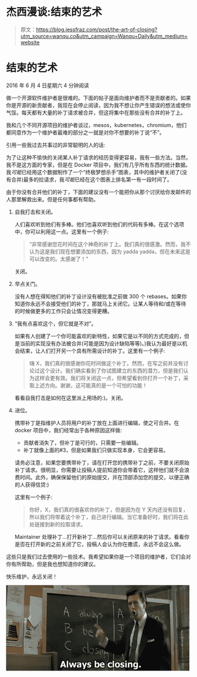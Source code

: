 # 杰西漫谈:结束的艺术

> 原文：<https://blog.jessfraz.com/post/the-art-of-closing?utm_source=wanqu.co&utm_campaign=Wanqu+Daily&utm_medium=website>



# 结束的艺术

2016 年 6 月 4 日星期六 4 分钟阅读

做一个开源软件维护者是很难的。下面的帖子是面向维护者而不是贡献者的。如果你是开源的新贡献者，我现在会停止阅读，因为我不想让你产生错误的想法或使你气馁。每天都有大量的补丁请求被合并，但这将集中在那些没有合并的补丁上。

我和几个不同开源项目的维护者谈过，mesos，kubernetes，chromium，他们都同意作为一个维护者最难的部分之一就是对你不想要的补丁说“不”。

引用一些我过去共事过的非常聪明的人的话:

为了让这种不愉快的关闭某人补丁请求的经历变得更容易，我有一些方法。当然，我不是这方面的专家，但是在 Docker 项目中，我们有几乎所有东西的统计数据。我*可能*已经用这个数据制作了一个“终极梦想杀手”图表，其中的维护者关闭了(没有合并)最多的拉请求，我*可能*已经在这个图表上排名第一有一段时间了。

由于你没有合并他们的补丁，下面的建议没有一个能把你从那个讨厌给你发邮件的人那里解救出来。但是任何事都有帮助。

1.  自我打击和关闭。

    人们喜欢听到他们有多棒。他们也喜欢听到他们的代码有多棒。在这个选项中，你可以利用这一点。这里有一个例子:

    > “非常感谢您花时间在这个神奇的补丁上。我们真的很感激。然而，我不认为这是我们现在想要添加的东西，因为 yadda yadda，但在未来这是可以改变的。太感谢了！”

    关闭。

2.  早点关门。

    没有人想在得知他们的补丁设计没有被批准之前做 300 个 rebases。如果你知道你永远不会接受他们的补丁，那就马上关闭它。让某人等待和/或在等待的时候做更多的工作只会让情况变得更糟。

3.  “我有点喜欢这个，但它就是不对”。

    如果有人创建了一个你可能喜欢的新特性，如果它是以不同的方式完成的，但是当前的实现没有办法被合并(可能是因为设计缺陷等等)。)我认为最好是以机会结束，让人们打开另一个具有所需设计的补丁。这里有一个例子:

    > 嗨 X，我们真的很感谢你花时间做这个补丁。然而，在写之前并没有讨论过这个设计。我们确实看到了你试图建立的东西的潜力，但是我们认为这样会更有效。我们将关闭这一点，但希望看到你打开一个补丁，采取上述方向。谢谢，这可能真的是一个可怕的功能！

    看看自我打击是如何在这里派上用场的:)。关闭。

4.  进位。

    携带补丁是指维护人员将用户的补丁放在上面进行编辑，使之可合并。在 docker 项目中，我们经常出于各种原因这样做:

    *   贡献者消失了，但补丁是可行的，只需要一些编辑。
    *   补丁就像上面的#3，但是如果我们只做实现本身，它会更容易。

    请务必注意，如果您要携带补丁，请在打开您的携带补丁之前，不要关闭原始补丁请求。很明显，你需要让投稿人提前知道你会带着它，这样他们就不会浪费时间。此外，确保保留他们的原始提交，并在顶部添加您的提交，以便正确的人获得信贷:)

    这里有一个例子:

    > 你好，X，我们真的很喜欢你的补丁，但是因为在 Y 天内还没有回复，所以我们将带着这个补丁，自己进行编辑。当它准备好时，我们将在此处链接到新的拉取请求。

    Maintainer 处理补丁…打开新补丁…然后你可以关闭原来的补丁请求。看看你是否在打开新的之前关闭了它，投稿人会认为你在撒谎，永远不会这么做。

这些只是我们过去使用的一些技术。我希望如果你是一个项目的维护者，它们会对你有所帮助，但是我也想知道你的建议。

快乐维护，永远关闭！

![always-be-closing](img/a056e7cf0b2dbaa7fe6c57d375850488.png)

